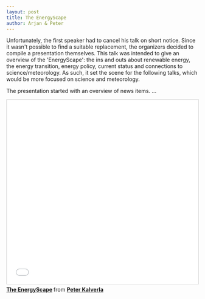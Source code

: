 ```yaml
---
layout: post
title: The EnergyScape
author: Arjan & Peter
---
```


Unfortunately, the first speaker had to cancel his talk on short notice. Since it wasn't possible to find a suitable replacement, the organizers decided to compile a presentation themselves. This talk was intended to give an overview of the 'EnergyScape': the ins and outs about renewable energy, the energy transition, energy policy, current status and connections to science/meteorology. As such, it set the scene for the following talks, which would be more focused on science and meteorology.

The presentation started with an overview of news items. ...

<iframe src="//www.slideshare.net/slideshow/embed_code/key/j40nGrXkAreS5B" width="595" height="485" frameborder="0" marginwidth="0" marginheight="0" scrolling="no" style="border:1px solid #CCC; border-width:1px; margin-bottom:5px; max-width: 100%;" allowfullscreen> </iframe> <div style="margin-bottom:5px"> <strong> <a href="//www.slideshare.net/PeterKalverla/the-energyscape" title="The EnergyScape" target="_blank">The EnergyScape</a> </strong> from <strong><a target="_blank" href="https://www.slideshare.net/PeterKalverla">Peter Kalverla</a></strong> </div>
